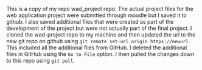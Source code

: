 This is a copy of my repo wad_project repo. The actual project files for the web application project were submitted through moodle but I saved it to github. I also saved additional files that were created as part of the development of the project but were not actually part of the final project.
I cloned the wad-project repo to my machine and then updated the url to the new git repo on github using `git remote set-url origin https://newurl`.
This included all the additional files from GitHub. I deleted the additional files in GitHub using the `Go to File` option. I then pulled the changes down to this repo using `git pull`.
